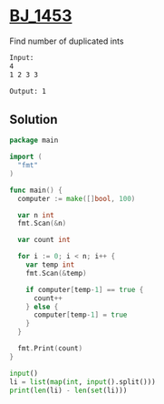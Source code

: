 # [BJ_1453](https://acmicpc.net/problem/1453)

Find number of duplicated ints

```txt
Input:
4
1 2 3 3

Output: 1
```

## Solution

```go
package main

import (
  "fmt"
)

func main() {
  computer := make([]bool, 100)

  var n int
  fmt.Scan(&n)

  var count int

  for i := 0; i < n; i++ {
    var temp int
    fmt.Scan(&temp)

    if computer[temp-1] == true {
      count++
    } else {
      computer[temp-1] = true
    }
  }

  fmt.Print(count)
}
```

```py
input()
li = list(map(int, input().split()))
print(len(li) - len(set(li)))
```
